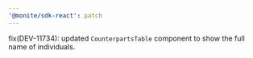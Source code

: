 ```yaml
---
'@monite/sdk-react': patch
---
```


fix(DEV-11734): updated `CounterpartsTable` component to show the full name of individuals.
